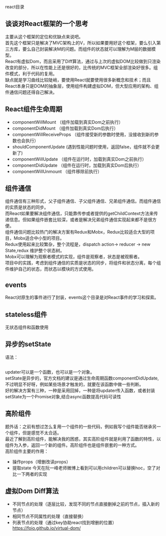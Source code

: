 react目录
## 谈谈对React框架的一个思考
主要从这个框架的定位和优缺点来说吧。  
首先这个框架只是解决了MVC架构上的V，所以如果要用好这个框架，要么引入第三方库，要么自己封装解决M的问题。而组件的状态就可以理解为M层的数据模型。  
React有虚拟Dom，而且采用了Diff算法，通过与上次的虚拟DOM比较做到只渲染改变的部分，所以在性能上还是很好的，比传统的MVC框架全部渲染好很多。组件模式，利于代码的复用。   
缺点就是学习曲线比较陡峭，要使用React就要使用很多新概念和技术；而且React本身只是DOM的抽象层，使用组件构建虚拟DOM，但大型应用的架构、组件通信问题还得自己解决。

## React组件生命周期
- componentWillMount （组件加载到真实Dom之前执行）
- componentDidMount （组件加载到真实Dom后执行）
- componentWillReceiveProps （组件接受新的参数时使用，没接收到新的参数也会执行）
- shouldComponentUpdate (遇到性能问题时使用，返回false，组件就不会更新了)
- componentWillUpdate （组件在运行时，加载到真实Dom之前执行）
- componentDidUpdate （组件在运行时，加载到真实Dom后执行）
- componentWillUnmount （组件移除前执行）

## 组件通信
组件通信有三种形式，父子组件通信、子父组件通信、兄弟组件通信。而组件通信的实质是状态的同步。  
而React如果要解决组件通信，只能靠传参或者提供的getChildContext方法来传递信息。但如果组件嵌套比较深，或者是解决兄弟组件通信实现起来都不是很方便。  
组件通信问题比较热门的解决方案有Redux和Mobx，Redux比较适合大型的项目，Mobx适合中小型的项目。  
Redux使用起来比较繁杂，整个流程是，dispatch action-> reducer -> new State,redux 维护整个状态树。  
Mobx可以理解为观察者模式的实现，组件是观察者，状态是被观察者。  
项目中的实践，考虑到组件通信的实质是状态的同步，将组件和状态分离，每个组件维护自己的状态，而状态以模块的方式使用。

## events
React对原生的事件进行了封装，events这个目录是对React事件的学习和探索。

## stateless组件
无状态组件和函数使用

## 异步的setState
语法：
```setState(updater[,callback])
```
updater可以是一个函数，也可以是一个对象。  
setState是异步的，官方文档的建议是通过生命周期函数componentDidUpdate,不过明显不好呀，例如某些场景才触发的，就要在该函数中做一些判断。  
好的解决方案有三种，一种是采用回掉，一种是将updater传入函数，或者封装setState为一个Promise对象,结合async函数提高代码可读性

## 高阶组件
题外话：之前有想过怎么复用一个组件的一些代码，例如我写个组件能否继承另一个组件，但是感觉不太合适。  
最近了解到高阶组件，能解决我的困惑，其实高阶组件就是利用了函数的特性，以组件为入参，返回一个新的组件。高阶组件也是组件嵌套的一种方式。  
高阶组件主要的作用：
- 操作props（增删改读props）
- 提取state
今天在阮一峰老师微博上看到可以用children可以替换hoc，空了对比一下两者的实现

## 虚拟Dom Diff算法
- 不同节点的处理（逐层比较，发现不同的节点直接删掉之前的节点，插入新的节点）
- 相同节点不同属性的处理（直接替换）
- 列表节点的处理（通过key协助react找到增删的位置）
https://foio.github.io/virtual-dom/